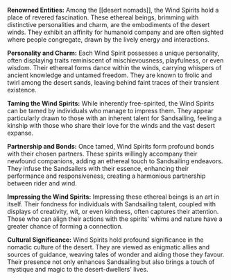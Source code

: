 **Renowned Entities:**
Among the [[desert nomads]], the Wind Spirits hold a place of revered fascination. These ethereal beings, brimming with distinctive personalities and charm, are the embodiments of the desert winds. They exhibit an affinity for humanoid company and are often sighted where people congregate, drawn by the lively energy and interactions.

**Personality and Charm:**
Each Wind Spirit possesses a unique personality, often displaying traits reminiscent of mischievousness, playfulness, or even wisdom. Their ethereal forms dance within the winds, carrying whispers of ancient knowledge and untamed freedom. They are known to frolic and twirl among the desert sands, leaving behind faint traces of their transient existence.

**Taming the Wind Spirits:**
While inherently free-spirited, the Wind Spirits can be tamed by individuals who manage to impress them. They appear particularly drawn to those with an inherent talent for Sandsailing, feeling a kinship with those who share their love for the winds and the vast desert expanse.

**Partnership and Bonds:**
Once tamed, Wind Spirits form profound bonds with their chosen partners. These spirits willingly accompany their newfound companions, adding an ethereal touch to Sandsailing endeavors. They infuse the Sandsailers with their essence, enhancing their performance and responsiveness, creating a harmonious partnership between rider and wind.

**Impressing the Wind Spirits:**
Impressing these ethereal beings is an art in itself. Their fondness for individuals with Sandsailing talent, coupled with displays of creativity, wit, or even kindness, often captures their attention. Those who can align their actions with the spirits' whims and nature have a greater chance of forming a connection.

**Cultural Significance:**
Wind Spirits hold profound significance in the nomadic culture of the desert. They are viewed as enigmatic allies and sources of guidance, weaving tales of wonder and aiding those they favour. Their presence not only enhances Sandsailing but also brings a touch of mystique and magic to the desert-dwellers' lives.